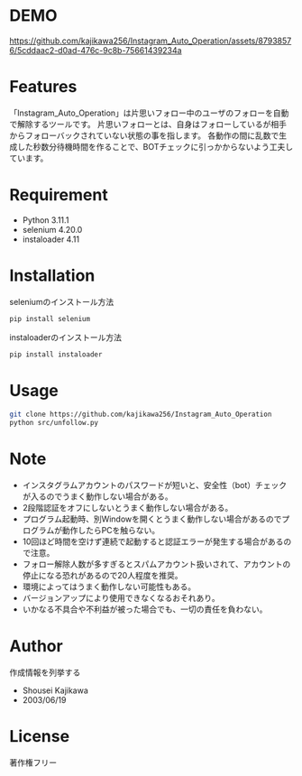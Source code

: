 # DEMO

https://github.com/kajikawa256/Instagram_Auto_Operation/assets/87938576/5cddaac2-d0ad-476c-9c8b-75661439234a


 
# Features
 
「Instagram_Auto_Operation」は片思いフォロー中のユーザのフォローを自動で解除するツールです。
片思いフォローとは、自身はフォローしているが相手からフォローバックされていない状態の事を指します。
各動作の間に乱数で生成した秒数分待機時間を作ることで、BOTチェックに引っかからないよう工夫しています。
 
# Requirement
* Python 3.11.1
* selenium 4.20.0
* instaloader 4.11

 
# Installation
 
seleniumのインストール方法
 
```bash
pip install selenium
```
instaloaderのインストール方法
 
```bash
pip install instaloader
```
 
# Usage
 

 
```bash
git clone https://github.com/kajikawa256/Instagram_Auto_Operation
python src/unfollow.py
```
 
# Note

 * インスタグラムアカウントのパスワードが短いと、安全性（bot）チェックが入るのでうまく動作しない場合がある。
 * 2段階認証をオフにしないとうまく動作しない場合がある。
 * プログラム起動時、別Windowを開くとうまく動作しない場合があるのでプログラムが動作したらPCを触らない。
 * 10回ほど時間を空けず連続で起動すると認証エラーが発生する場合があるので注意。
 * フォロー解除人数が多すぎるとスパムアカウント扱いされて、アカウントの停止になる恐れがあるので20人程度を推奨。
 * 環境によってはうまく動作しない可能性もある。
 * バージョンアップにより使用できなくなるおそれあり。
 * いかなる不具合や不利益が被った場合でも、一切の責任を負わない。

# Author
 
作成情報を列挙する
 
* Shousei Kajikawa
* 2003/06/19
 
# License
著作権フリー

